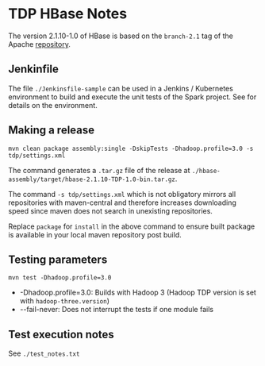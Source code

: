 # TDP HBase Notes

The version 2.1.10-1.0 of HBase is based on the `branch-2.1` tag of the Apache [repository](https://github.com/apache/hbase/tree/branch-2.1).

## Jenkinfile

The file `./Jenkinsfile-sample` can be used in a Jenkins / Kubernetes environment to build and execute the unit tests of the Spark project. See []() for details on the environment.

## Making a release

```
mvn clean package assembly:single -DskipTests -Dhadoop.profile=3.0 -s tdp/settings.xml
```

The command generates a `.tar.gz` file of the release at `./hbase-assembly/target/hbase-2.1.10-TDP-1.0-bin.tar.gz`.

The command `-s tdp/settings.xml` which is not obligatory mirrors all repositories with maven-central and therefore increases downloading speed since maven does not search in unexisting repositories.

Replace `package` for `install` in the above command to ensure built package is available in your local maven repository post build.

## Testing parameters

```
mvn test -Dhadoop.profile=3.0
```

- -Dhadoop.profile=3.0: Builds with Hadoop 3 (Hadoop TDP version is set with `hadoop-three.version`)
- --fail-never: Does not interrupt the tests if one module fails

## Test execution notes

See `./test_notes.txt`
